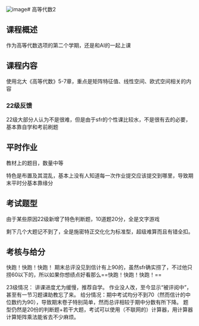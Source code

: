 ![image](https://github.com/user-attachments/assets/8067fbca-1894-4cba-a52f-34b9d02431be)# 高等代数2

## 课程概述
作为高等代数选项的第二个学期，还是和AI的一起上课

## 课程内容
使用北大《高等代数》5-7章，重点是矩阵特征值、线性空间、欧式空间相关的内容

### 22级反馈
22级大部分人认为不是很难，但是由于sfr的个性课比较水，不是很有去的必要，基本靠自学和考前刷题

## 平时作业

教材上的题目，数量中等

特色是布置及其混乱，基本上没有人知道每一次作业提交应该提交到哪里，导致期末平时分基本靠缘分

## 考试题型
由于某些原因22级新增了特色判断题，10道题20分，全是文字游戏

剩下几个大题记不到了，全是施密特正交化化为标准型，超级难算而且有错全扣。

## 考核与给分
快跑！快跑！快跑！
期末总评没见到信计有上90的，虽然sfr确实捞了，不过他只捞60以下的，所以如果你想绩点好看那么==快跑！快跑！快跑！==

23级情况：
讲课进度尤为缓慢，推荐自学。
作业没人改，至今显示“被评阅中”，甚至有一节习题课助教忘了来。
给分情况：期中考试均分不到70（然而信计的中位数约为90），导致期末卷子特别简单，然而总评相较于期中分数有所下降。
题型仍然是20份的判断题+若干大题，考试可以使用（不联网的）计算器，用计算器计算矩阵乘法能省去不少麻烦。


